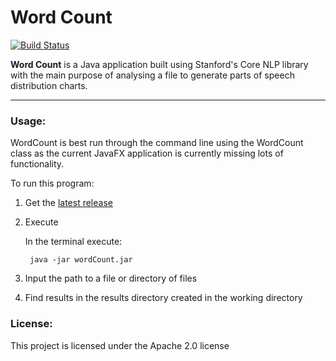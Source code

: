 Word Count
==========

[![Build Status](https://travis-ci.org/khazelrigg/wordCount.svg?branch=master)](https://travis-ci.org/khazelrigg/wordCount)

**Word Count** is a Java application built using Stanford's Core NLP library with the main purpose 
of analysing a file to generate parts of speech distribution charts.

---

### Usage:
WordCount is best run through the command line using the WordCount class as the current JavaFX 
application is currently missing lots of functionality.

To run this program:
    
1. Get the [latest release](https://github.com/khazelrigg/wordCount/releases)

2. Execute

     In the terminal execute:
    
        java -jar wordCount.jar
   

3. Input the path to a file or directory of files
4. Find results in the results directory created in the working directory  


### License:
This project is licensed under the Apache 2.0 license
